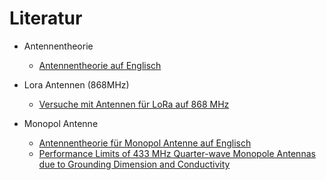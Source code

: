 # Literatur

- Antennentheorie
	*	 [Antennentheorie auf Englisch](https://www.antenna-theory.com/)

- Lora Antennen (868MHz)
	-	[Versuche mit Antennen für LoRa auf 868 MHz](https://www.darc.de/fileadmin/filemounts/distrikte/o/ortsverbaende/38/Downloads/Bericht_868MHz_Antennen_V2.0.pdf)

- Monopol Antenne
	* [Antennentheorie für Monopol Antenne auf Englisch](https://www.antenna-theory.com/antennas/monopole.php)
	* [Performance Limits of 433 MHz Quarter-wave Monopole Antennas due to Grounding Dimension and Conductivity](https://www.researchgate.net/publication/361668230_Performance_Limits_of_433_MHz_Quarter-wave_Monopole_Antennas_due_to_Grounding_Dimension_and_Conductivity)

